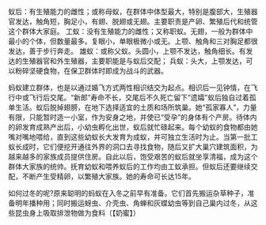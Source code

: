 蚁后：有生殖能力的雌性；或称母蚁，在群体中体型最大，特别是腹部大，生殖器官发达，触角短，胸足小，有翅、脱翅或无翅。主要职责是产卵、繁殖后代和统管这个群体大家庭。
工蚁：没有生殖能力的雌性；又称职蚁。无翅，一般为群体中最小的个体，但数量最多。复眼小，单眼极微小或无。上颚、触角和三对胸足都很发达，善于步行奔走。
雄蚁：或称父蚁。头圆小，上颚不发达，触角细长。有发达的生殖器官和外生殖器，主要职能是与蚁后交配；
兵蚁：头大，上颚发达，可以粉碎坚硬食物，在保卫群体时即成为战斗的武器。


蚂蚁建立群体，也是以通过婚飞方式两性相识结交为起点。相识后一见钟情，在飞行中或飞行后交尾。“新郎”寿命不长，交尾后不久死亡留下“遗孀”蚁后独自过着孤单生活。蚁后脱掉翅膀，在地下选择适宜的土质和场所筑巢。她“孤家寡人”，力量有限，只能暂时造一小室，作为安身之地，并使已“受孕”的身体有个产房。待体内的卵发育成熟产出后，小幼虫孵化出世，蚁后就忙碌起来。每个幼蚁的食物都由她嘴对嘴地喂给，直到这些幼蚁长大发育为成蚁，并可独立生活时为止。当第一批工蚁长成时，它们便挖开通往外界的洞口去寻找食物，随后又扩大巢穴建筑面积，为越来越多的家族成员提供住房。自此以后，饱受艰苦的蚁后就坐享清福，成为这个群体大家族的统帅。抚育幼蚁和喂养蚁后的工作均由工蚁承担。但蚁后还要继续交配，不断产生受精卵，以繁殖大家族。她的寿命可长达15年。

如何过冬的呢?原来聪明的蚂蚁在入冬之前早有准备。它们首先搬运杂草种子，准备明年播种用；同时搬运蚜虫、介壳虫、角蝉和灰蝶幼虫等到自己巢内过冬，从这些昆虫身上吸取排泄物做为食料（【奶蜜】）